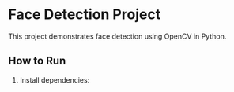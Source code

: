 # Face Detection Project
This project demonstrates face detection using OpenCV in Python.

## How to Run
1. Install dependencies:
